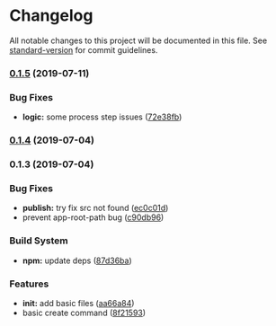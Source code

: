# Changelog

All notable changes to this project will be documented in this file. See [standard-version](https://github.com/conventional-changelog/standard-version) for commit guidelines.

### [0.1.5](https://github.com/seognil-lab/la-starter-cli/compare/v0.1.4...v0.1.5) (2019-07-11)


### Bug Fixes

* **logic:** some process step issues ([72e38fb](https://github.com/seognil-lab/la-starter-cli/commit/72e38fb))



### [0.1.4](https://github.com/seognil-lab/la-starter-cli/compare/v0.1.3...v0.1.4) (2019-07-04)



### 0.1.3 (2019-07-04)


### Bug Fixes

* **publish:** try fix src not found ([ec0c01d](https://github.com/seognil-lab/la-starter-cli/commit/ec0c01d))
* prevent app-root-path bug ([c90db96](https://github.com/seognil-lab/la-starter-cli/commit/c90db96))


### Build System

* **npm:** update deps ([87d36ba](https://github.com/seognil-lab/la-starter-cli/commit/87d36ba))


### Features

* **init:** add basic files ([aa66a84](https://github.com/seognil-lab/la-starter-cli/commit/aa66a84))
* basic create command ([8f21593](https://github.com/seognil-lab/la-starter-cli/commit/8f21593))
